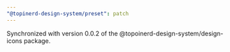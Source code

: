 ```yaml
---
"@topinerd-design-system/preset": patch
---
```


Synchronized with version 0.0.2 of the @topoinerd-design-system/design-icons package.
